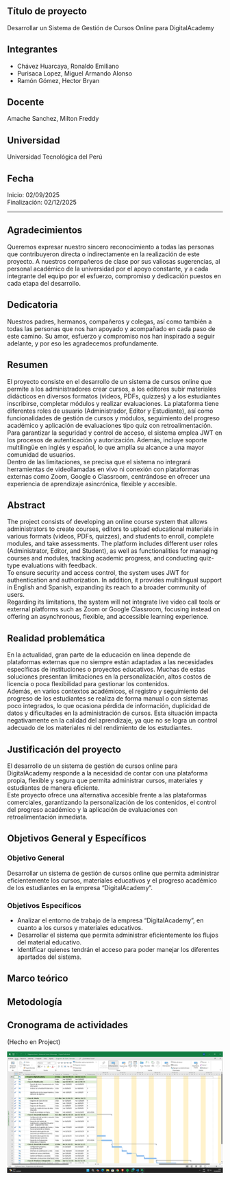 ## Título de proyecto
Desarrollar un Sistema de Gestión de Cursos Online para DigitalAcademy

## Integrantes
- Chávez Huarcaya, Ronaldo Emiliano  
- Purisaca Lopez, Miguel Armando Alonso  
- Ramón Gómez, Hector Bryan  

## Docente
Amache Sanchez, Milton Freddy

## Universidad
Universidad Tecnológica del Perú

## Fecha
Inicio: 02/09/2025  
Finalización: 02/12/2025  

---

## Agradecimientos
Queremos expresar nuestro sincero reconocimiento a todas las personas que contribuyeron directa o indirectamente en la realización de este proyecto. A nuestros compañeros de clase por sus valiosas sugerencias, al personal académico de la universidad por el apoyo constante, y a cada integrante del equipo por el esfuerzo, compromiso y dedicación puestos en cada etapa del desarrollo.  

## Dedicatoria
Nuestros padres, hermanos, compañeros y colegas, así como también a todas las personas que nos han apoyado y acompañado en cada paso de este camino. Su amor, esfuerzo y compromiso nos han inspirado a seguir adelante, y por eso les agradecemos profundamente.  

## Resumen
El proyecto consiste en el desarrollo de un sistema de cursos online que permite a los administradores crear cursos, a los editores subir materiales didácticos en diversos formatos (videos, PDFs, quizzes) y a los estudiantes inscribirse, completar módulos y realizar evaluaciones. La plataforma tiene diferentes roles de usuario (Administrador, Editor y Estudiante), así como funcionalidades de gestión de cursos y módulos, seguimiento del progreso académico y aplicación de evaluaciones tipo quiz con retroalimentación.  
Para garantizar la seguridad y control de acceso, el sistema emplea JWT en los procesos de autenticación y autorización. Además, incluye soporte multilingüe en inglés y español, lo que amplía su alcance a una mayor comunidad de usuarios.  
Dentro de las limitaciones, se precisa que el sistema no integrará herramientas de videollamadas en vivo ni conexión con plataformas externas como Zoom, Google o Classroom, centrándose en ofrecer una experiencia de aprendizaje asincrónica, flexible y accesible.  

## Abstract
The project consists of developing an online course system that allows administrators to create courses, editors to upload educational materials in various formats (videos, PDFs, quizzes), and students to enroll, complete modules, and take assessments. The platform includes different user roles (Administrator, Editor, and Student), as well as functionalities for managing courses and modules, tracking academic progress, and conducting quiz-type evaluations with feedback.  
To ensure security and access control, the system uses JWT for authentication and authorization. In addition, it provides multilingual support in English and Spanish, expanding its reach to a broader community of users.  
Regarding its limitations, the system will not integrate live video call tools or external platforms such as Zoom or Google Classroom, focusing instead on offering an asynchronous, flexible, and accessible learning experience.  

## Realidad problemática
En la actualidad, gran parte de la educación en línea depende de plataformas externas que no siempre están adaptadas a las necesidades específicas de instituciones o proyectos educativos. Muchas de estas soluciones presentan limitaciones en la personalización, altos costos de licencia o poca flexibilidad para gestionar los contenidos.  
Además, en varios contextos académicos, el registro y seguimiento del progreso de los estudiantes se realiza de forma manual o con sistemas poco integrados, lo que ocasiona pérdida de información, duplicidad de datos y dificultades en la administración de cursos. Esta situación impacta negativamente en la calidad del aprendizaje, ya que no se logra un control adecuado de los materiales ni del rendimiento de los estudiantes.  

## Justificación del proyecto
El desarrollo de un sistema de gestión de cursos online para DigitalAcademy responde a la necesidad de contar con una plataforma propia, flexible y segura que permita administrar cursos, materiales y estudiantes de manera eficiente.  
Este proyecto ofrece una alternativa accesible frente a las plataformas comerciales, garantizando la personalización de los contenidos, el control del progreso académico y la aplicación de evaluaciones con retroalimentación inmediata.

## Objetivos General y Específicos

### Objetivo General
Desarrollar un sistema de gestión de cursos online que permita administrar eficientemente los cursos, materiales educativos y el progreso académico de los estudiantes en la empresa “DigitalAcademy”.

### Objetivos Específicos
- Analizar el entorno de trabajo de la empresa “DigitalAcademy”, en cuanto a los cursos y materiales educativos.
- Desarrollar el sistema que permita administrar eficientemente los flujos del material educativo.
- Identificar quienes tendrán el acceso para poder manejar los diferentes apartados del sistema.


## Marco teórico

## Metodología

## Cronograma de actividades
(Hecho en Project)

![ActualizacionDelDiagramaGannt](<Diagrama Gannt.png>)


